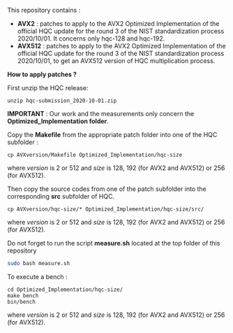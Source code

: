 This repository contains :

* **AVX2** : patches to apply to the AVX2 Optimized Implementation of the official HQC update for the round 3 of the NIST standardization process 2020/10/01. It concerns only hqc-128 and hqc-192.
* **AVX512** : patches to apply to the AVX2 Optimized Implementation of the official HQC update for the round 3 of the NIST standardization process 2020/10/01, to get an AVX512 version of HQC multiplication process.

**How to apply patches ?**

First unzip the HQC release:
```console
unzip hqc-submission_2020-10-01.zip
```
**IMPORTANT** : Our work and the measurements only concern the **Optimized_Implementation folder**.

Copy the **Makefile**  from the appropriate patch folder into one of the HQC subfolder :
```console
cp AVXversion/Makefile Optimized_Implementation/hqc-size
```
where *version* is 2 or 512 and *size* is 128, 192 (for AVX2 and AVX512) or 256 (for AVX512).

Then copy the source codes from one of the patch subfolder into the corresponding **src** subfolder of HQC.

```console
cp AVXversion/hqc-size/* Optimized_Implementation/hqc-size/src/
```
where *version* is 2 or 512 and *size* is 128, 192 (for AVX2 and AVX512) or 256 (for AVX512).

Do not forget to run the script **measure.sh** located at the top folder of this repository
```bash
sudo bash measure.sh
```

To execute a bench :
```console
cd Optimized_Implementation/hqc-size/
make bench
bin/bench
```
where *version* is 2 or 512 and *size* is 128, 192 (for AVX2 and AVX512) or 256 (for AVX512).


